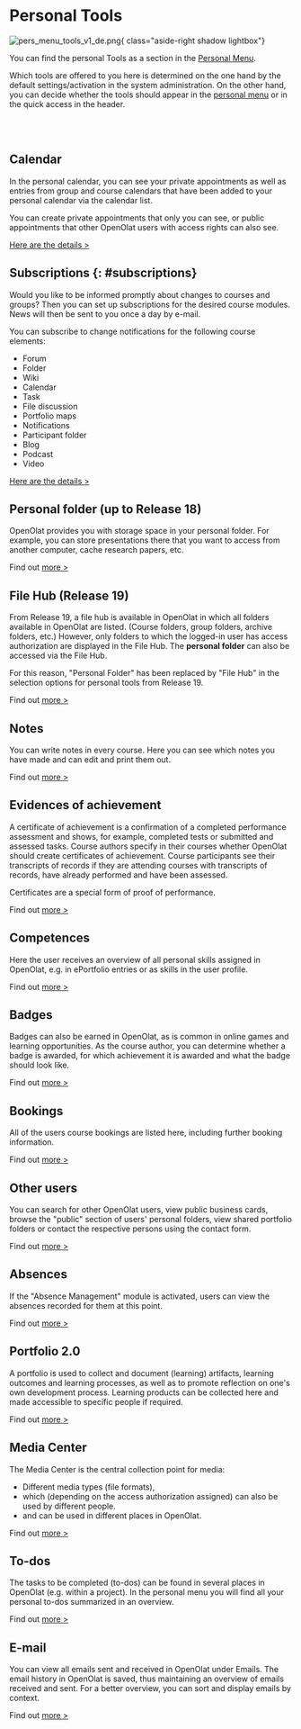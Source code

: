 # Personal Tools

![pers_menu_tools_v1_de.png](assets/pers_menu_tools_v1_de.png){ class="aside-right shadow lightbox"}

You can find the personal Tools as a section in the [Personal Menu](index.md).

Which tools are offered to you here is determined on the one hand by the default settings/activation in the system administration. On the other hand, you can decide whether the tools should appear in the [personal menu](index.md) or in the quick access in the header.

<br>
<br>

## Calendar
  
In the personal calendar, you can see your private appointments as well as entries from group and course calendars that have been added to your personal calendar via the calendar list.

You can create private appointments that only you can see, or public appointments that other OpenOlat users with access rights can also see.

[Here are the details >](Calendar.md)


##  Subscriptions {: #subscriptions}

Would you like to be informed promptly about changes to courses and groups? Then you can set up subscriptions for the desired course modules. News will then be sent to you once a day by e-mail.

You can subscribe to change notifications for the following course elements: 

* Forum
* Folder
* Wiki
* Calendar
* Task
* File discussion
* Portfolio maps
* Notifications
* Participant folder
* Blog
* Podcast
* Video

[Here are the details >](Subscriptions.md)



##  Personal folder (up to Release 18)

OpenOlat provides you with storage space in your personal folder. For example, you can store presentations there that you want to access from another computer, cache research papers, etc.

Find out [more >](../personal_menu/Personal_folders.md)

## File Hub (Release 19)

From Release 19, a file hub is available in OpenOlat in which all folders available in OpenOlat are listed. (Course folders, group folders, archive folders, etc.) However, only folders to which the logged-in user has access authorization are displayed in the File Hub. The **personal folder** can also be accessed via the File Hub.

For this reason, "Personal Folder" has been replaced by "File Hub" in the selection options for personal tools from Release 19.

Find out [more >](File_Hub.md)

##  Notes

You can write notes in every course. Here you can see which notes you have made and can edit and print them out.

Find out [more >](Notes.md)

##  Evidences of achievement

A certificate of achievement is a confirmation of a completed performance assessment and shows, for example, completed tests or submitted and assessed tasks. Course authors specify in their courses whether OpenOlat should create certificates of achievement. Course participants see their transcripts of records if they are attending courses with transcripts of records, have already performed and have been assessed. 

Certificates are a special form of proof of performance.

Find out [more >](Evidence_of_Achievements.md)

## Competences

Here the user receives an overview of all personal skills assigned in OpenOlat, e.g. in ePortfolio entries or as skills in the user profile.

Find out [more >](Competences.md)

## Badges

Badges can also be earned in OpenOlat, as is common in online games and learning opportunities. As the course author, you can determine whether a badge is awarded, for which achievement it is awarded and what the badge should look like.

Find out [more >](OpenBadges.md)

## Bookings

All of the users course bookings are listed here, including further booking information.

Find out [more >](Bookings.md)

##  Other users

You can search for other OpenOlat users, view public business cards, browse the "public" section of users' personal folders, view shared portfolio folders or contact the respective persons using the contact form.

Find out [more >](Other_users.md)

## Absences

If the "Absence Management" module is activated, users can view the absences recorded for them at this point.

Find out [more >](Absences.md)

##  Portfolio 2.0

A portfolio is used to collect and document (learning) artifacts, learning outcomes and learning processes, as well as to promote reflection on one's own development process. Learning products can be collected here and made accessible to specific people if required.

Find out [more >](Portfolio.md)

## Media Center

The Media Center is the central collection point for media:

* Different media types (file formats),
* which (depending on the access authorization assigned) can also be used by different people.
* and can be used in different places in OpenOlat.

Find out [more >](Media_Center.md)

## To-dos

The tasks to be completed (to-dos) can be found in several places in OpenOlat (e.g. within a project). In the personal menu you will find all your personal to-dos summarized in an overview.

Find out [more >](To-Dos.md)

##  E-mail

You can view all emails sent and received in OpenOlat under Emails. The email history in OpenOlat is saved, thus maintaining an overview of emails received and sent. For a better overview, you can sort and display emails by context.

Find out [more >](E-Mail.md)

